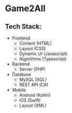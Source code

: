 # Game2All

## Tech Stack:

- Frontend
  - Content (HTML)
  - Layout (CSS)
  - Dynamic UI (Javascript)
  - Algorithms (Typescript)
- Backend
  - Server (PHP)
- Database
  - MySQL (SQL)
  - REST API (C#)
- Mobile
  - Android (Kotlin)
  - iOS (Swift)
  - Layout (XML)